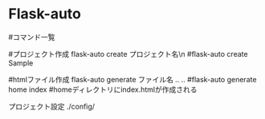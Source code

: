 # Flask-auto

#コマンド一覧

#プロジェクト作成
flask-auto create プロジェクト名\n
#flask-auto create Sample

#htmlファイル作成
flask-auto generate ファイル名 .. ..
#flask-auto generate home index
#homeディレクトリにindex.htmlが作成される

プロジェクト設定
./config/
